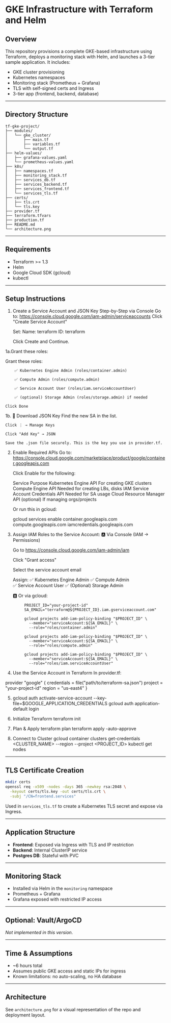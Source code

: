 # GKE Infrastructure with Terraform and Helm

## Overview

This repository provisions a complete GKE-based infrastructure using Terraform, deploys a monitoring stack with Helm, and launches a 3-tier sample application. It includes:

* GKE cluster provisioning
* Kubernetes namespaces
* Monitoring stack (Prometheus + Grafana)
* TLS with self-signed certs and Ingress
* 3-tier app (frontend, backend, database)

---

## Directory Structure

```
tf-gke-project/
├── modules/
│   └── gke_cluster/
│       ├── main.tf
│       ├── variables.tf
│       └── output.tf
├── helm-values/
│   ├── grafana-values.yaml
│   └── prometheus-values.yaml
├── k8s/
│   ├── namespaces.tf
│   ├── monitoring_stack.tf
│   ├── services_db.tf
│   ├── services_backend.tf
│   ├── services_frontend.tf
│   └── services_tls.tf
├── certs/
│   ├── tls.crt
│   └── tls.key
├── provider.tf
├── terraform.tfvars
├── production.tf
├── README.md
└── architecture.png
```

---

## Requirements

* Terraform >= 1.3
* Helm
* Google Cloud SDK (gcloud)
* kubectl

---

## Setup Instructions

 1. Create a Service Account and JSON Key
	Step-by-Step via Console
	Go to: https://console.cloud.google.com/iam-admin/serviceaccounts
	Click "Create Service Account"
	
	Set:
		Name: terraform
		ID: terraform
	
	Click Create and Continue.

1a.Grant these roles:
	
Grant these roles:

		✅ Kubernetes Engine Admin (roles/container.admin)
		
		✅ Compute Admin (roles/compute.admin)
		
		✅ Service Account User (roles/iam.serviceAccountUser)
		
		✅ (optional) Storage Admin (roles/storage.admin) if needed
	
	Click Done

1b. 🔑 Download JSON Key
	Find the new SA in the list.

	Click ⋮ → Manage Keys

	Click "Add Key" → JSON

	Save the .json file securely. This is the key you use in provider.tf.




2. Enable Required APIs
Go to: https://console.cloud.google.com/marketplace/product/google/container.googleapis.com

	Click Enable for the following:

	Service	Purpose
	Kubernetes Engine API	For creating GKE clusters
	Compute Engine API	Needed for creating LBs, disks
	IAM Service Account Credentials API	Needed for SA usage
	Cloud Resource Manager API (optional)	If managing orgs/projects

	Or run this in gcloud:

	gcloud services enable container.googleapis.com compute.googleapis.com iamcredentials.googleapis.com





3. Assign IAM Roles to the Service Account:
	🅰️ Via Console (IAM → Permissions)

	Go to https://console.cloud.google.com/iam-admin/iam

	Click "Grant access"

	Select the service account email

	Assign:
			✅ Kubernetes Engine Admin
			✅ Compute Admin			
			✅ Service Account User
			✅ (Optional) Storage Admin

	🅱️ Or via gcloud:

			PROJECT_ID="your-project-id"
			SA_EMAIL="terraform@${PROJECT_ID}.iam.gserviceaccount.com"
		
			gcloud projects add-iam-policy-binding "$PROJECT_ID" \
			  --member="serviceAccount:${SA_EMAIL}" \
			  --role="roles/container.admin"
		
			gcloud projects add-iam-policy-binding "$PROJECT_ID" \
			  --member="serviceAccount:${SA_EMAIL}" \
			  --role="roles/compute.admin"
		
			gcloud projects add-iam-policy-binding "$PROJECT_ID" \
			  --member="serviceAccount:${SA_EMAIL}" \
			  --role="roles/iam.serviceAccountUser"
		  
  

  
4. Use the Service Account in Terraform
In provider.tf:

provider "google" {
  credentials = file("path/to/terraform-sa.json")
  project     = "your-project-id"
  region      = "us-east4"
}


5.
	gcloud auth activate-service-account --key-file=$GOOGLE_APPLICATION_CREDENTIALS
	gcloud auth application-default login



6. Initialize Terraform
terraform init


7. Plan & Apply
terraform plan
terraform apply -auto-approve



8. Connect to Cluster
gcloud container clusters get-credentials <CLUSTER_NAME> --region <REGION> --project <PROJECT_ID>
kubectl get nodes

---

## TLS Certificate Creation

```bash
mkdir certs
openssl req -x509 -nodes -days 365 -newkey rsa:2048 \
  -keyout certs/tls.key -out certs/tls.crt \
  -subj "/CN=frontend.services"
```

Used in `services_tls.tf` to create a Kubernetes TLS secret and expose via Ingress.

---

## Application Structure

* **Frontend**: Exposed via Ingress with TLS and IP restriction
* **Backend**: Internal ClusterIP service
* **Postgres DB**: Stateful with PVC

---

## Monitoring Stack

* Installed via Helm in the `monitoring` namespace
* Prometheus + Grafana
* Grafana exposed with restricted IP access

---

## Optional: Vault/ArgoCD

*Not implemented in this version.*

---

## Time & Assumptions

* \~6 hours total
* Assumes public GKE access and static IPs for ingress
* Known limitations: no auto-scaling, no HA database

---

## Architecture

See `architecture.png` for a visual representation of the repo and deployment layout.
